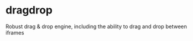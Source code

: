 dragdrop
========

Robust drag &amp; drop engine, including the ability to drag and drop between iframes
